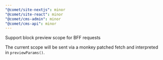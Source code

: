 ```yaml
---
"@comet/site-nextjs": minor
"@comet/site-react": minor
"@comet/cms-admin": minor
"@comet/cms-api": minor
---
```


Support block preview scope for BFF requests

The current scope will be sent via a monkey patched fetch and interpreted in `previewParams()`.
